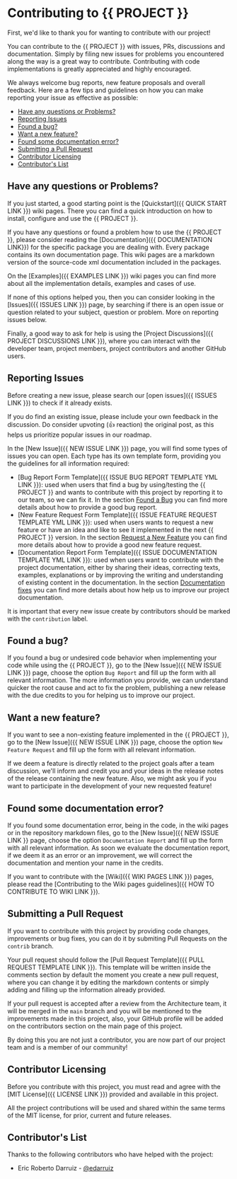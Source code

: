 # Contributing to {{ PROJECT }} <!-- omit in toc -->
First, we'd like to thank you for wanting to contribute with our project!

You can contribute to the {{ PROJECT }} with issues, PRs, discussions and documentation. Simply by filing new issues for problems you encountered along the way is a great way to contribute. Contributing with code implementations is greatly appreciated and highly encouraged.

We always welcome bug reports, new feature proposals and overall feedback. Here are a few tips and guidelines on how you can make reporting your issue as effective as possible:

- [Have any questions or Problems?](#have-any-questions-or-problems)
- [Reporting Issues](#reporting-issues)
- [Found a bug?](#found-a-bug)
- [Want a new feature?](#want-a-new-feature)
- [Found some documentation error?](#found-some-documentation-error)
- [Submitting a Pull Request](#submitting-a-pull-request)
- [Contributor Licensing](#contributor-licensing)
- [Contributor's List](#contributors-list)

## Have any questions or Problems?
If you just started, a good starting point is the [Quickstart]({{ QUICK START LINK }}) wiki pages. There you can find a quick introduction on how to install, configure and use the {{ PROJECT }}.

If you have any questions or found a problem how to use the {{ PROJECT }}, please consider reading the [Documentation]({{ DOCUMENTATION LINK}}) for the specific package you are dealing with. Every package contains its own documentation page. This wiki pages are a markdown version of the source-code xml documentation included in the packages.

On the [Examples]({{ EXAMPLES LINK }}) wiki pages you can find more about all the implementation details, examples and cases of use.

If none of this options helped you, then you can consider looking in the [Issues]({{ ISSUES LINK }}) page, by searching if there is an open issue or question related to your subject, question or problem. More on reporting issues below.

Finally, a good way to ask for help is using the [Project Discussions]({{ PROJECT DISCUSSIONS LINK }}), where you can interact with the developer team, project members, project contributors and another GitHub users.

## Reporting Issues
Before creating a new issue, please search our [open issues]({{ ISSUES LINK }}) to check if it already exists.

If you do find an existing issue, please include your own feedback in the discussion. Do consider upvoting (👍 reaction) the original post, as this helps us prioritize popular issues in our roadmap.

In the [New Issue]({{ NEW ISSUE LINK }}) page, you will find some types of issues you can open. Each type has its own template form, providing you the guidelines for all information required:

- [Bug Report Form Template]({{ ISSUE BUG REPORT TEMPLATE YML LINK }}): used when users that find a bug by using/testing the {{ PROJECT }} and wants to contribute with this project by reporting it to our team, so we can fix it. In the section [Found a Bug](#found-a-bug) you can find more details about how to provide a good bug report.
- [New Feature Request Form Template]({{ ISSUE FEATURE REQUEST TEMPLATE YML LINK }}): used when users wants to request a new feature or have an idea and like to see it implemented in the next {{ PROJECT }} version. In the section [Request a New Feature](#want-a-new-feature) you can find more details about how to provide a good new feature request.
- [Documentation Report Form Template]({{ ISSUE DOCUMENTATION TEMPLATE YML LINK }}): used when users want to contribute with the project documentation, either by sharing their ideas, correcting texts, examples, explanations or by improving the writing and understanding of existing content in the documentation. In the section [Documentation fixes](#found-some-documentation-error) you can find more details about how help us to improve our project documentation.

It is important that every new issue create by contributors should be marked with the `contribution` label.

## Found a bug?
If you found a bug or undesired code behavior when implementing your code while using the {{ PROJECT }}, go to the [New Issue]({{ NEW ISSUE LINK }}) page, choose the option `Bug Report` and fill up the form with all relevant information. The more information you provide, we can understand quicker the root cause and act to fix the problem, publishing a new release with the due credits to you for helping us to improve our project.

## Want a new feature?
If you want to see a non-existing feature implemented in the {{ PROJECT }}, go to the [New Issue]({{ NEW ISSUE LINK }}) page, choose the option `New Feature Request` and fill up the form with all relevant information.

If we deem a feature is directly related to the project goals after a team discussion, we'll inform and credit you and your ideas in the release notes of the release containing the new feature. Also, we might ask you if you want to participate in the development of your new requested feature!

## Found some documentation error?
If you found some documentation error, being in the code, in the wiki pages or in the repository markdown files, go to the [New Issue]({{ NEW ISSUE LINK }} page, choose the option `Documentation Report` and fill up the form with all relevant information. As soon we evaluate the documentation report, if we deem it as an error or an improvement, we will correct the documentation and mention your name in the credits.

If you want to contribute with the [Wiki]({{ WIKI PAGES LINK }}) pages, please read the [Contributing to the Wiki pages guidelines]({{ HOW TO CONTRIBUTE TO WIKI LINK }}).

## Submitting a Pull Request
If you want to contribute with this project by providing code changes, improvements or bug fixes, you can do it by submiting Pull Requests on the `contrib` branch.

Your pull request should follow the [Pull Request Template]({{ PULL REQUEST TEMPLATE LINK }}). This template will be written inside the comments section by default the moment you create a new pull request, where you can change it by editing the markdown contents or simply adding and filling up the information already provided.

If your pull request is accepted after a review from the Architecture team, it will be merged in the `main` branch and you will be mentioned to the improvements made in this project, also, your GitHub profile will be added on the contributors section on the main page of this project. 

By doing this you are not just a contributor, you are now part of our project team and is a member of our community!

## Contributor Licensing
Before you contribute with this project, you must read and agree with the [MIT License]({{ LICENSE LINK }}) provided and available in this project.

All the project contributions will be used and shared within the same terms of the MIT license, for prior, current and future releases.

## Contributor's List
Thanks to the following contributors who have helped with the project:
- Eric Roberto Darruiz - [@edarruiz](https://github.com/edarruiz)